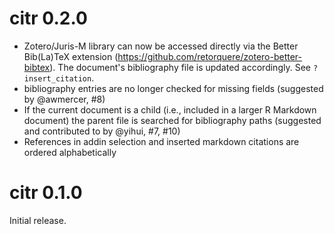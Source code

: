 # citr 0.2.0

- Zotero/Juris-M library can now be accessed directly via the Better Bib(La)TeX extension (https://github.com/retorquere/zotero-better-bibtex). The document's bibliography file is updated accordingly. See `?insert_citation`.
- bibliography entries are no longer checked for missing fields (suggested by @awmercer, #8)
- If the current document is a child (i.e., included in a larger R Markdown document) the parent file is searched for bibliography paths (suggested and contributed to by @yihui, #7, #10)
- References in addin selection and inserted markdown citations are ordered alphabetically

# citr 0.1.0

Initial release.